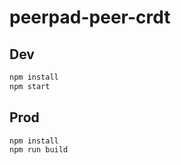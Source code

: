 # peerpad-peer-crdt

## Dev

```sh
npm install
npm start
```

## Prod

```sh
npm install
npm run build
```

